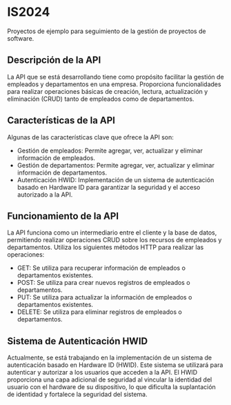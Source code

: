 # IS2024
Proyectos de ejemplo para seguimiento de la gestión de proyectos de software.

## Descripción de la API
La API que se está desarrollando tiene como propósito facilitar la gestión de empleados y departamentos en una empresa. Proporciona funcionalidades para realizar operaciones básicas de creación, lectura, actualización y eliminación (CRUD) tanto de empleados como de departamentos.

## Características de la API
Algunas de las características clave que ofrece la API son:
- Gestión de empleados: Permite agregar, ver, actualizar y eliminar información de empleados.
- Gestión de departamentos: Permite agregar, ver, actualizar y eliminar información de departamentos.
- Autenticación HWID: Implementación de un sistema de autenticación basado en Hardware ID para garantizar la seguridad y el acceso autorizado a la API.

## Funcionamiento de la API
La API funciona como un intermediario entre el cliente y la base de datos, permitiendo realizar operaciones CRUD sobre los recursos de empleados y departamentos. Utiliza los siguientes métodos HTTP para realizar las operaciones:
- GET: Se utiliza para recuperar información de empleados o departamentos existentes.
- POST: Se utiliza para crear nuevos registros de empleados o departamentos.
- PUT: Se utiliza para actualizar la información de empleados o departamentos existentes.
- DELETE: Se utiliza para eliminar registros de empleados o departamentos.

## Sistema de Autenticación HWID
Actualmente, se está trabajando en la implementación de un sistema de autenticación basado en Hardware ID (HWID). Este sistema se utilizará para autenticar y autorizar a los usuarios que acceden a la API. El HWID proporciona una capa adicional de seguridad al vincular la identidad del usuario con el hardware de su dispositivo, lo que dificulta la suplantación de identidad y fortalece la seguridad del sistema.
